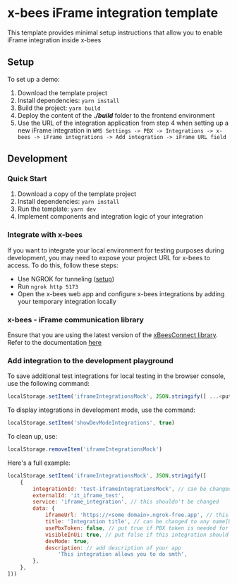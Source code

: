 # x-bees iFrame integration template

This template provides minimal setup instructions that allow you to enable iFrame integration inside x-bees

## Setup
To set up a demo:
1. Download the template project
2. Install dependencies: `yarn install`
3. Build the project: `yarn build`
4. Deploy the content of the _**./build**_ folder to the frontend environment
5. Use the URL of the integration application from step 4 when setting up a new iFrame integration in `WMS Settings -> PBX -> Integrations -> x-bees -> iFrame integrations -> Add integration -> iFrame URL field`

## Development

### Quick Start

1. Download a copy of the template project
2. Install dependencies: `yarn install`
3. Run the template: `yarn dev`
4. Implement components and integration logic of your integration

### Integrate with x-bees
If you want to integrate your local environment for testing purposes during development, you may need to expose your project URL for x-bees to access. To do this, follow these steps:
- Use NGROK for tunneling ([setup](https://ngrok.com/download))
- Run `ngrok http 5173` 
- Open the x-bees web app and configure x-bees integrations by adding your temporary integration locally

### x-bees - iFrame communication library

Ensure that you are using the latest version of the [xBeesConnect library](https://github.com/Wildix/xBeesConnect). Refer to the documentation [here](https://github.com/Wildix/xBeesConnect/blob/main/README.md) 

### Add integration to the development playground
To save additional test integrations for local testing in the browser console, use the following command:
```js
localStorage.setItem('iframeIntegrationsMock', JSON.stringify([ ...<put iFrameIntegration objects here> ]))
```
To display integrations in development mode, use the command:
```js
localStorage.setItem('showDevModeIntegrations', true)
```

To clean up, use:
```js
localStorage.removeItem('iframeIntegrationsMock')
``` 
Here's a full example:
```js
localStorage.setItem('iframeIntegrationsMock', JSON.stringify([
    {
        integrationId: 'test-iframeIntegrationsMock', // can be changed to any unique value
        externalId: 'it_iframe_test',
        service: 'iframe_integration', // this shouldn't be changed
        data: {
            iframeUrl: 'https://<some domain>.ngrok-free.app', // this should be changed to your iframe url
            title: 'Integration title', // can be changed to any name[Updated_README_md.patch](..%2F..%2F..%2FDownloads%2FUpdated_README_md.patch)
            usePbxToken: false, // put true if PBX token is needed for your app
            visibleInUi: true, // put false if this integration should not be displayed in x-bees UI
            devMode: true,
            description: // add description of your app
                'This integration allows you to do smth',
        },
    },
]))
```
